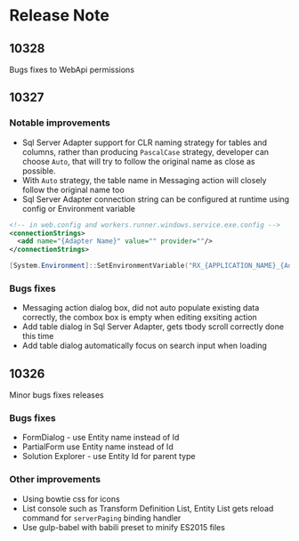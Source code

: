 # Release Note

## 10328

Bugs fixes to WebApi permissions 

## 10327

### Notable improvements
* Sql Server Adapter support for CLR naming strategy for tables and columns, rather than producing `PascalCase` strategy, developer can choose `Auto`, that will try to follow the original name as close as possible.
* With `Auto` strategy, the table name in Messaging action will closely follow the original name too
* Sql Server Adapter connection string can be configured at runtime using config or Environment variable


```xml
<!-- in web.config and workers.runner.windows.service.exe.config -->
<connectionStrings>
  <add name="{Adapter Name}" value="" provider=""/>
</connectionStrings>
```

```powershell
[System.Environment]::SetEnvironmentVariable("RX_{APPLICATION_NAME}_{AdapterName}ConnectionString", "{The connection string}", "Machine|Process")
```


### Bugs fixes
* Messaging action dialog box, did not auto populate existing data correctly, the combox box is empty when editing exsiting action
* Add table dialog in Sql Server Adapter, gets tbody scroll correctly done this time
* Add table dialog automatically focus on search input when loading


## 10326

Minor bugs fixes releases

### Bugs fixes
* FormDialog - use Entity name instead of Id
* PartialForm use Entity name instead of Id
* Solution Explorer - use Entity Id for parent type

### Other improvements
* Using bowtie css for icons
* List console such as Transform Definition List, Entity List gets reload command for `serverPaging` binding handler
* Use gulp-babel with babili preset to minify ES2015 files
